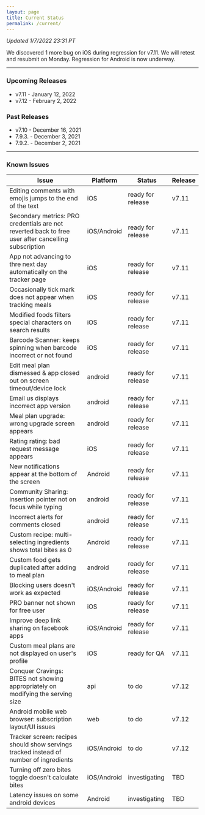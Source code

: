 ```yaml
---
layout: page
title: Current Status
permalink: /current/
---
```


_Updated 1/7/2022 23:31 PT_

We discovered 1 more bug on iOS during regression for v7.11. We will retest and resubmit on Monday. Regression for Android is now underway.

***

### Upcoming Releases
- v7.11   - January 12, 2022
- v7.12   - February 2, 2022
 
### Past Releases
- v7.10   - December 16, 2021
- 7.9.3.  - December 3, 2021
- 7.9.2.  - December 2, 2021

***

### Known Issues

|Issue                          |Platform   | Status    | Release           |
| ---                           | ---       | ---       | ---               |
|Editing comments with emojis jumps to the end of the text|iOS|ready for release| v7.11|
|Secondary metrics: PRO credentials are not reverted back to free user after cancelling subscription |iOS/Android|ready for release| v7.11|
|App not advancing to thre next day automatically on the tracker page |iOS|ready for release| v7.11|
|Occasionally tick mark does not appear when tracking meals |iOS|ready for release| v7.11|
|Modified foods filters special characters on search results |iOS|ready for release| v7.11|
|Barcode Scanner: keeps spinning when barcode incorrect or not found |iOS|ready for release| v7.11|
|Edit meal plan dismessed & app closed out on screen timeout/device lock |android|ready for release| v7.11|
|Email us displays incorrect app version|android|ready for release| v7.11|
|Meal plan upgrade: wrong upgrade screen appears|android|ready for release| v7.11|
|Rating rating: bad request message appears|iOS|ready for release| v7.11|
|New notifications appear at the bottom of the screen |Android|ready for release| v7.11|
|Community Sharing: insertion pointer not on focus while typing|android|ready for release| v7.11|
|Incorrect alerts for comments closed|android|ready for release| v7.11|
|Custom recipe: multi-selecting ingredients shows total bites as 0|Android|ready for release| v7.11|
|Custom food gets duplicated after adding to meal plan|android|ready for release| v7.11|
|Blocking users doesn't work as expected|iOS/Android|ready for release| v7.11|
|PRO banner not shown for free user|iOS|ready for release| v7.11|
|Improve deep link sharing on facebook apps|iOS/Android|ready for release| v7.11|
|Custom meal plans are not displayed on user's profile|iOS|ready for QA| v7.11|
|Conquer Cravings: BITES not showing appropriately on modifying the serving size|api|to do| v7.12|
|Android mobile web browser: subscription layout/UI issues|web|to do| v7.12|
|Tracker screen: recipes should show servings tracked instead of number of ingredients|iOS/Android|to do| v7.12|
|Turning off zero bites toggle doesn't calculate bites|iOS/Android|investigating| TBD|
|Latency issues on some android devices|Android|investigating| TBD|
